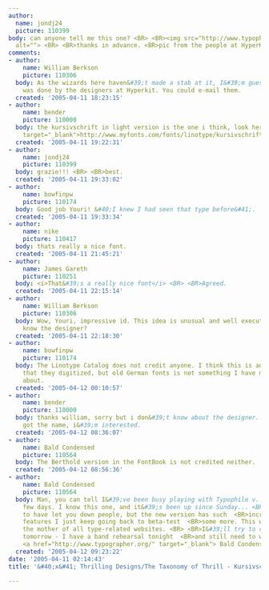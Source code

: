 ```yaml
---
author:
  name: jondj24
  picture: 110399
body: can anyone tell me this one? <BR> <BR><img src="http://www.typophile.com/forums/messages/83/69337.jpg"
  alt=""> <BR> <BR>thanks in advance. <BR>pic from the people at HyperKit
comments:
- author:
    name: William Berkson
    picture: 110306
  body: As the wizards here haven&#39;t made a stab at it, I&#39;m guessing that it
    was done by the designers at Hyperkit. You could e-mail them.
  created: '2005-04-11 18:23:15'
- author:
    name: bender
    picture: 110000
  body: the kursivschrift in light version is the one i think, look here <a href="http://www.myfonts.com/fonts/linotype/kursivschrift/kursivschriftstehhar/"
    target="_blank">http://www.myfonts.com/fonts/linotype/kursivschrift/kursivschriftstehhar/</a>
  created: '2005-04-11 19:22:31'
- author:
    name: jondj24
    picture: 110399
  body: grazie!!! <BR> <BR>best.
  created: '2005-04-11 19:33:02'
- author:
    name: bowfinpw
    picture: 110174
  body: Good job Youri! &#40;I knew I had seen that type before&#41;.
  created: '2005-04-11 19:33:34'
- author:
    name: nike
    picture: 110417
  body: thats really a nice font.
  created: '2005-04-11 21:45:21'
- author:
    name: James Gareth
    picture: 110251
  body: <i>That&#39;s a really nice font</i> <BR> <BR>Agreed.
  created: '2005-04-11 22:15:14'
- author:
    name: William Berkson
    picture: 110306
  body: Wow, Youri, impressive id. This idea is unusual and well executed. Does anyone
    know the designer?
  created: '2005-04-11 22:18:30'
- author:
    name: bowfinpw
    picture: 110174
  body: The Linotype Catalog does not credit anyone. I think this is an old design
    that they digitized, but old German fonts is not something I have much information
    about.
  created: '2005-04-12 00:10:57'
- author:
    name: bender
    picture: 110000
  body: thanks william, sorry but i don&#39;t know about the designer...if someone
    got the name, i&#39;m interested.
  created: '2005-04-12 08:36:07'
- author:
    name: Bald Condensed
    picture: 110564
  body: The Berthold version in the FontBook is not credited neither.
  created: '2005-04-12 08:56:36'
- author:
    name: Bald Condensed
    picture: 110564
  body: Man, you can tell I&#39;ve been busy playing with Typophile v. 2 the  <BR>past
    few days. I know this one, and it&#39;s been up since Sunday... <BR> <BR>Sorry
    to have let you down people, but the new version has such  <BR>incredibly awesome
    features I just keep going back to beta-test  <BR>some more. This will turn into
    the mother of all type-related websites. <BR> <BR>I&#39;ll try to clean the place
    tomorrow - I have a band rehearsal tonight  <BR>and still need to write this week&#39;s
    <a href="http://www.typographer.org/" target="_blank"> Bald Condensed</a>.
  created: '2005-04-12 09:23:22'
date: '2005-04-11 02:14:43'
title: '&#40;x&#41; Thrilling Designs/The Taxonomy of Thrill - Kursivschrift {Youri}'

---
```

